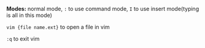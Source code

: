 **Modes:** normal mode, `:` to use command mode, `I` to use insert mode(typing is all in this mode)

`vim {file name.ext}` to open a file in vim


`:q` to exit vim

